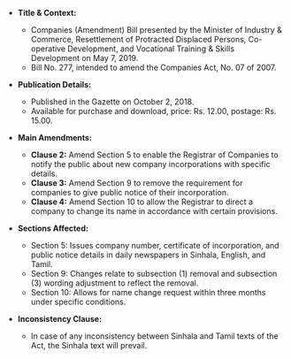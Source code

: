 - **Title & Context:**
  - Companies (Amendment) Bill presented by the Minister of Industry & Commerce, Resettlement of Protracted Displaced Persons, Co-operative Development, and Vocational Training & Skills Development on May 7, 2019.
  - Bill No. 277, intended to amend the Companies Act, No. 07 of 2007.

- **Publication Details:**
  - Published in the Gazette on October 2, 2018.
  - Available for purchase and download, price: Rs. 12.00, postage: Rs. 15.00.

- **Main Amendments:**
  - **Clause 2:** Amend Section 5 to enable the Registrar of Companies to notify the public about new company incorporations with specific details.
  - **Clause 3:** Amend Section 9 to remove the requirement for companies to give public notice of their incorporation.
  - **Clause 4:** Amend Section 10 to allow the Registrar to direct a company to change its name in accordance with certain provisions.

- **Sections Affected:**
  - Section 5: Issues company number, certificate of incorporation, and public notice details in daily newspapers in Sinhala, English, and Tamil.
  - Section 9: Changes relate to subsection (1) removal and subsection (3) wording adjustment to reflect the removal.
  - Section 10: Allows for name change request within three months under specific conditions.

- **Inconsistency Clause:**
  - In case of any inconsistency between Sinhala and Tamil texts of the Act, the Sinhala text will prevail.